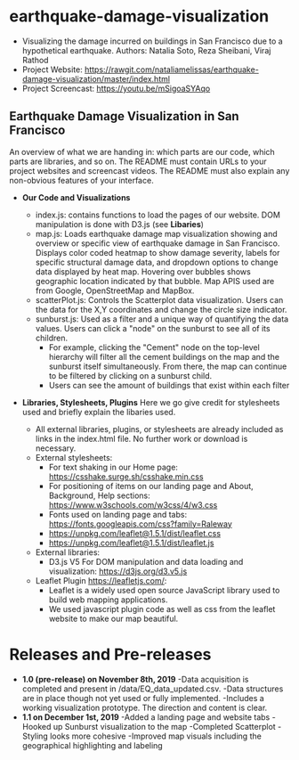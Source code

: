 # earthquake-damage-visualization
* Visualizing the damage incurred on buildings in San Francisco due to a hypothetical earthquake.
Authors: Natalia Soto, Reza Sheibani, Viraj Rathod
* Project Website: https://rawgit.com/nataliamelissas/earthquake-damage-visualization/master/index.html
* Project Screencast: https://youtu.be/mSigoaSYAqo

## Earthquake Damage Visualization in San Francisco
An overview of what we are handing in: which parts are our code, which parts are libraries, and so on. The README must contain URLs to your project websites and screencast videos. The README must also explain any non-obvious features of your interface.

* **Our Code and Visualizations**
  - index.js: contains functions to load the pages of our website. DOM manipulation is done with D3.js (see **Libaries**)
  - map.js: Loads earthquake damage map visualization showing and overview or specific view of earthquake damage in San Francisco. Displays color coded heatmap to show damage severity, labels for specific structural damage data, and dropdown options to change data displayed by heat map. Hovering over bubbles shows geographic location indicated by that bubble. Map APIS used are from Google, OpenStreetMap and MapBox.
  - scatterPlot.js: Controls the Scatterplot data visualization. Users can the data for the X,Y coordinates and change the circle size indicator.
  - sunburst.js: Used as a filter and a unique way of quantifying the data values. Users can click a "node" on the sunburst to see all of its children. 
    - For example, clicking the "Cement" node on the top-level hierarchy will filter all the cement buildings on the map and the sunburst itself simultaneously. From there, the map can continue to be filtered by clicking on a sunburst child.
    - Users can see the amount of buildings that exist within each filter 
    
* **Libraries, Stylesheets, Plugins**
Here we go give credit for stylesheets used and briefly explain the libaries used.
  - All external libraries, plugins, or stylesheets are already included as links in the index.html file. No further work or download is necessary.
  - External stylesheets:
    - For text shaking in our Home page: https://csshake.surge.sh/csshake.min.css
    - For positioning of items on our landing page and About, Background, Help sections: https://www.w3schools.com/w3css/4/w3.css
    - Fonts used on landing page and tabs: https://fonts.googleapis.com/css?family=Raleway
    - https://unpkg.com/leaflet@1.5.1/dist/leaflet.css
    - https://unpkg.com/leaflet@1.5.1/dist/leaflet.js
  - External libraries:
    - D3.js V5 For DOM manipulation and data loading and visualization: https://d3js.org/d3.v5.js
  - Leaflet Plugin https://leafletjs.com/:
    - Leaflet is a widely used open source JavaScript library used to build web mapping applications. 
    - We used javascript plugin code as well as css from the leaflet website to make our map beautiful.

# Releases and Pre-releases

* **1.0 (pre-release) on November 8th, 2019**
-Data acquisition is completed and present in /data/EQ_data_updated.csv.
-Data structures are in place though not yet used or fully implemented.
-Includes a working visualization prototype. The direction and content is clear.
* **1.1 on December 1st, 2019**
-Added a landing page and website tabs
-Hooked up Sunburst visualization to the map
-Completed Scatterplot
-Styling looks more cohesive
-Improved map visuals including the geographical highlighting and labeling
